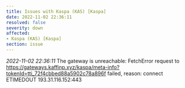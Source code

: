 ```yaml
---
title: Issues with Kaspa (KAS) [Kaspa]
date: 2022-11-02 22:36:11
resolved: false
severity: down
affected:
- Kaspa (KAS) [Kaspa]
section: issue
---
```


*2022-11-02 22:36:11* The gateway is unreachable: FetchError request to https://gateways.kaffinp.xyz/kaspa/meta-info?tokenId=tti_72f4cbbed88a5902c78a896f failed, reason: connect ETIMEDOUT 193.31.116.152:443